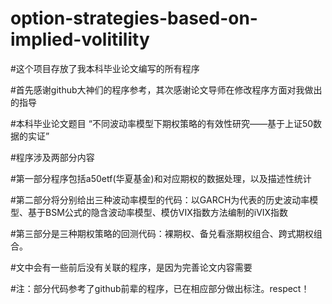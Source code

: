 # option-strategies-based-on-implied-volitility

#这个项目存放了我本科毕业论文编写的所有程序

#首先感谢github大神们的程序参考，其次感谢论文导师在修改程序方面对我做出的指导


#本科毕业论文题目 “不同波动率模型下期权策略的有效性研究——基于上证50数据的实证”

#程序涉及两部分内容

#第一部分程序包括a50etf(华夏基金)和对应期权的数据处理，以及描述性统计

#第二部分将分别给出三种波动率模型的代码：以GARCH为代表的历史波动率模型、基于BSM公式的隐含波动率模型、模仿VIX指数方法编制的iVIX指数

#第三部分是三种期权策略的回测代码：裸期权、备兑看涨期权组合、跨式期权组合。

#文中会有一些前后没有关联的程序，是因为完善论文内容需要


#注：部分代码参考了github前辈的程序，已在相应部分做出标注。respect！

